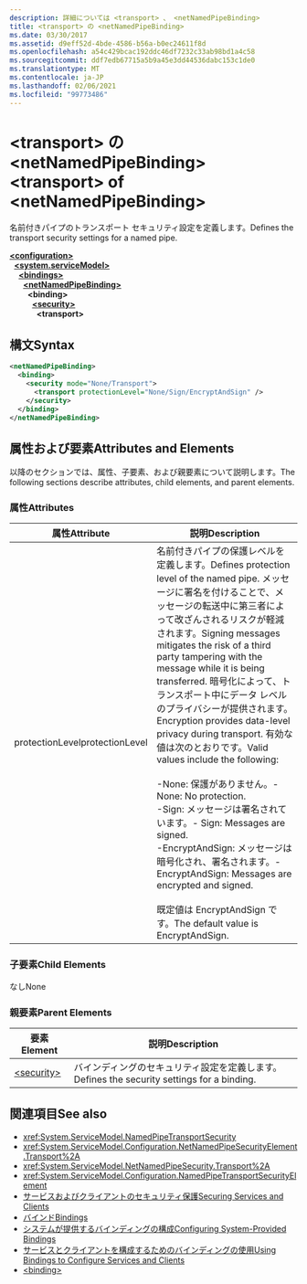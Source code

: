 ```yaml
---
description: 詳細については <transport> 、 <netNamedPipeBinding>
title: <transport> の <netNamedPipeBinding>
ms.date: 03/30/2017
ms.assetid: d9eff52d-4bde-4586-b56a-b0ec24611f8d
ms.openlocfilehash: a54c429bcac192ddc46df7232c33ab98bd1a4c58
ms.sourcegitcommit: ddf7edb67715a5b9a45e3dd44536dabc153c1de0
ms.translationtype: MT
ms.contentlocale: ja-JP
ms.lasthandoff: 02/06/2021
ms.locfileid: "99773486"
---
```

# <a name="transport-of-netnamedpipebinding"></a><span data-ttu-id="0922e-103">\<transport> の \<netNamedPipeBinding></span><span class="sxs-lookup"><span data-stu-id="0922e-103">\<transport> of \<netNamedPipeBinding></span></span>

<span data-ttu-id="0922e-104">名前付きパイプのトランスポート セキュリティ設定を定義します。</span><span class="sxs-lookup"><span data-stu-id="0922e-104">Defines the transport security settings for a named pipe.</span></span>  
  
[**\<configuration>**](../configuration-element.md)\
&nbsp;&nbsp;[**\<system.serviceModel>**](system-servicemodel.md)\
&nbsp;&nbsp;&nbsp;&nbsp;[**\<bindings>**](bindings.md)\
&nbsp;&nbsp;&nbsp;&nbsp;&nbsp;&nbsp;[**\<netNamedPipeBinding>**](netnamedpipebinding.md)\
&nbsp;&nbsp;&nbsp;&nbsp;&nbsp;&nbsp;&nbsp;&nbsp;**\<binding>**\
&nbsp;&nbsp;&nbsp;&nbsp;&nbsp;&nbsp;&nbsp;&nbsp;&nbsp;&nbsp;[**\<security>**](security-of-netnamedpipebinding.md)\
&nbsp;&nbsp;&nbsp;&nbsp;&nbsp;&nbsp;&nbsp;&nbsp;&nbsp;&nbsp;&nbsp;&nbsp;**\<transport>**  
  
## <a name="syntax"></a><span data-ttu-id="0922e-105">構文</span><span class="sxs-lookup"><span data-stu-id="0922e-105">Syntax</span></span>  
  
```xml  
<netNamedPipeBinding>
  <binding>
    <security mode="None/Transport">
      <transport protectionLevel="None/Sign/EncryptAndSign" />
    </security>
  </binding>
</netNamedPipeBinding>
```  
  
## <a name="attributes-and-elements"></a><span data-ttu-id="0922e-106">属性および要素</span><span class="sxs-lookup"><span data-stu-id="0922e-106">Attributes and Elements</span></span>  

 <span data-ttu-id="0922e-107">以降のセクションでは、属性、子要素、および親要素について説明します。</span><span class="sxs-lookup"><span data-stu-id="0922e-107">The following sections describe attributes, child elements, and parent elements.</span></span>  
  
### <a name="attributes"></a><span data-ttu-id="0922e-108">属性</span><span class="sxs-lookup"><span data-stu-id="0922e-108">Attributes</span></span>  
  
|<span data-ttu-id="0922e-109">属性</span><span class="sxs-lookup"><span data-stu-id="0922e-109">Attribute</span></span>|<span data-ttu-id="0922e-110">説明</span><span class="sxs-lookup"><span data-stu-id="0922e-110">Description</span></span>|  
|---------------|-----------------|  
|<span data-ttu-id="0922e-111">protectionLevel</span><span class="sxs-lookup"><span data-stu-id="0922e-111">protectionLevel</span></span>|<span data-ttu-id="0922e-112">名前付きパイプの保護レベルを定義します。</span><span class="sxs-lookup"><span data-stu-id="0922e-112">Defines protection level of the named pipe.</span></span> <span data-ttu-id="0922e-113">メッセージに署名を付けることで、メッセージの転送中に第三者によって改ざんされるリスクが軽減されます。</span><span class="sxs-lookup"><span data-stu-id="0922e-113">Signing messages mitigates the risk of a third party tampering with the message while it is being transferred.</span></span> <span data-ttu-id="0922e-114">暗号化によって、トランスポート中にデータ レベルのプライバシーが提供されます。</span><span class="sxs-lookup"><span data-stu-id="0922e-114">Encryption provides data-level privacy during transport.</span></span> <span data-ttu-id="0922e-115">有効な値は次のとおりです。</span><span class="sxs-lookup"><span data-stu-id="0922e-115">Valid values include the following:</span></span><br /><br /> <span data-ttu-id="0922e-116">-None: 保護がありません。</span><span class="sxs-lookup"><span data-stu-id="0922e-116">-   None: No protection.</span></span><br /><span data-ttu-id="0922e-117">-Sign: メッセージは署名されています。</span><span class="sxs-lookup"><span data-stu-id="0922e-117">-   Sign: Messages are signed.</span></span><br /><span data-ttu-id="0922e-118">-EncryptAndSign: メッセージは暗号化され、署名されます。</span><span class="sxs-lookup"><span data-stu-id="0922e-118">-   EncryptAndSign: Messages are encrypted and signed.</span></span><br /><br /> <span data-ttu-id="0922e-119">既定値は EncryptAndSign です。</span><span class="sxs-lookup"><span data-stu-id="0922e-119">The default value is EncryptAndSign.</span></span>|  
  
### <a name="child-elements"></a><span data-ttu-id="0922e-120">子要素</span><span class="sxs-lookup"><span data-stu-id="0922e-120">Child Elements</span></span>  

 <span data-ttu-id="0922e-121">なし</span><span class="sxs-lookup"><span data-stu-id="0922e-121">None</span></span>  
  
### <a name="parent-elements"></a><span data-ttu-id="0922e-122">親要素</span><span class="sxs-lookup"><span data-stu-id="0922e-122">Parent Elements</span></span>  
  
|<span data-ttu-id="0922e-123">要素</span><span class="sxs-lookup"><span data-stu-id="0922e-123">Element</span></span>|<span data-ttu-id="0922e-124">説明</span><span class="sxs-lookup"><span data-stu-id="0922e-124">Description</span></span>|  
|-------------|-----------------|  
|[\<security>](security-of-netnamedpipebinding.md)|<span data-ttu-id="0922e-125">バインディングのセキュリティ設定を定義します。</span><span class="sxs-lookup"><span data-stu-id="0922e-125">Defines the security settings for a binding.</span></span>|  
  
## <a name="see-also"></a><span data-ttu-id="0922e-126">関連項目</span><span class="sxs-lookup"><span data-stu-id="0922e-126">See also</span></span>

- <xref:System.ServiceModel.NamedPipeTransportSecurity>
- <xref:System.ServiceModel.Configuration.NetNamedPipeSecurityElement.Transport%2A>
- <xref:System.ServiceModel.NetNamedPipeSecurity.Transport%2A>
- <xref:System.ServiceModel.Configuration.NamedPipeTransportSecurityElement>
- [<span data-ttu-id="0922e-127">サービスおよびクライアントのセキュリティ保護</span><span class="sxs-lookup"><span data-stu-id="0922e-127">Securing Services and Clients</span></span>](../../../wcf/feature-details/securing-services-and-clients.md)
- [<span data-ttu-id="0922e-128">バインド</span><span class="sxs-lookup"><span data-stu-id="0922e-128">Bindings</span></span>](../../../wcf/bindings.md)
- [<span data-ttu-id="0922e-129">システムが提供するバインディングの構成</span><span class="sxs-lookup"><span data-stu-id="0922e-129">Configuring System-Provided Bindings</span></span>](../../../wcf/feature-details/configuring-system-provided-bindings.md)
- [<span data-ttu-id="0922e-130">サービスとクライアントを構成するためのバインディングの使用</span><span class="sxs-lookup"><span data-stu-id="0922e-130">Using Bindings to Configure Services and Clients</span></span>](../../../wcf/using-bindings-to-configure-services-and-clients.md)
- [\<binding>](bindings.md)
